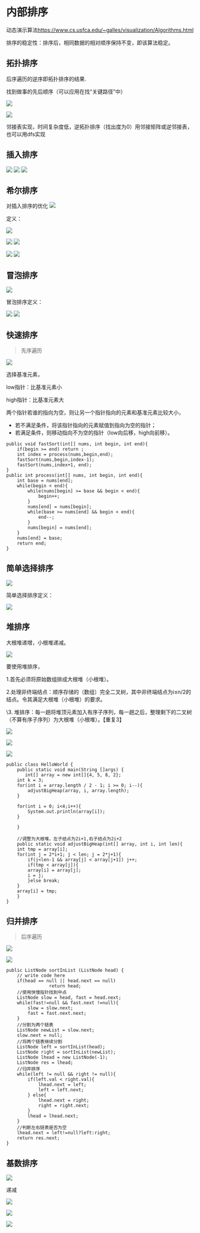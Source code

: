 # **内部排序**
动态演示算法<https://www.cs.usfca.edu/~galles/visualization/Algorithms.html>

排序的稳定性：排序后，相同数据的相对顺序保持不变，即该算法稳定。
## **拓扑排序**
后序遍历的逆序即拓扑排序的结果.

找到做事的先后顺序（可以应用在找“关键路径”中）

![](media/1.png)

![](media/2.png)

邻接表实现，时间复杂度低，逆拓扑排序（找出度为0）用邻接矩阵或逆邻接表，也可以用dfs实现

## **插入排序**
![](media/3.png)
![](media/4.png)
![](media/5.png)
## **希尔排序**
对插入排序的优化
![](media/6.png)

定义：

![](media/7.png)

![](media/8.png)
![](media/9.png)

![](media/10.png)
![](media/11.png)
## **冒泡排序**
![](media/12.png)

冒泡排序定义：

![](media/13.png)
![](media/14.png)
## **快速排序**

>先序遍历

![](media/15.png)

选择基准元素，

low指针：比基准元素小

high指针：比基准元素大

两个指针若谁的指向为空，则让另一个指针指向的元素和基准元素比较大小，

- 若不满足条件，将该指针指向的元素赋值到指向为空的指针；
- 若满足条件，则移动指向不为空的指针（low向后移，high向前移）。

```
public void fastSort(int[] nums, int begin, int end){
    if(begin >= end) return ;
    int index = process(nums,begin,end);
    fastSort(nums,begin,index-1);
    fastSort(nums,index+1, end);
}
public int process(int[] nums, int begin, int end){
    int base = nums[end];
    while(begin < end){
        while(nums[begin] >= base && begin < end){
            begin++;
        }
        nums[end] = nums[begin];
        while(base >= nums[end] && begin < end){
            end--;
        }
        nums[begin] = nums[end];
    }
    nums[end] = base;
    return end;
}
```

## **简单选择排序**
![](media/16.png)

简单选择排序定义：

![](media/17.png)
## **堆排序**
大根堆递增，小根堆递减。

![](media/18.png)

要使用堆排序，

1.首先必须将原始数组排成大根堆（小根堆）。

2.处理非终端结点：顺序存储的（数组）完全二叉树，其中非终端结点为i≤n/2的结点。令其满足大根堆（小根堆）的要求。

\3. 堆排序：每一趟将堆顶元素加入有序子序列，每一趟之后，整理剩下的二叉树（不算有序子序列）为大根堆（小根堆）。【重复3】

![](media/19.png)

![](media/20.png)

![](media/21.png)

```
public class HelloWorld {  
    public static void main(String []args) {  
       int[] array = new int[]{4, 5, 8, 2};  
	int k = 3;  
	for(int i = array.length / 2 - 1; i >= 0; i--){  
	    adjustBigHeap(array, i, array.length);  
	}  
	  
	for(int i = 0; i<4;i++){  
	    System.out.println(array[i]);  
	}  
	  
    }  
      
    //调整为大根堆，左子结点为2i+1,右子结点为2i+2  
    public static void adjustBigHeap(int[] array, int i, int len){  
	int tmp = array[i];  
	for(int j = 2*i+1; j < len; j = 2*j+1){  
	    if(j<len-1 && array[j] < array[j+1]) j++;  
	    if(tmp < array[j]){  
		array[i] = array[j];  
		i = j;  
	    }else break;  
	}  
	array[i] = tmp;  
    }  
}  
```

## **归并排序**

>后序遍历

![](media/22.png)

![](media/23.png)

```
public ListNode sortInList (ListNode head) {
    // write code here
    if(head == null || head.next == null)
                return head;
    //使用快慢指针找到中点
    ListNode slow = head, fast = head.next;
    while(fast!=null && fast.next !=null){
        slow = slow.next;
        fast = fast.next.next;
    }
    //分割为两个链表
    ListNode newList = slow.next;
    slow.next = null;
    //将两个链表继续分割
    ListNode left = sortInList(head);
    ListNode right = sortInList(newList);
    ListNode lhead = new ListNode(-1);
    ListNode res = lhead;
    //归并排序
    while(left != null && right != null){
        if(left.val < right.val){
            lhead.next = left;
            left = left.next;
        } else{
            lhead.next = right;
            right = right.next;
        }
        lhead = lhead.next;
    }
    //判断左右链表是否为空
    lhead.next = left!=null?left:right;
    return res.next;
}
```

## **基数排序**
![](media/24.png)

递减

![](media/25.png)

![](media/26.png)

![](media/27.png)


